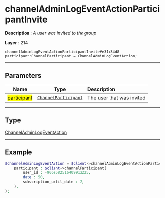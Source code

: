 # channelAdminLogEventActionParticipantInvite

**Description** : *A user was invited to the group*

**Layer** : 214

```tl
channelAdminLogEventActionParticipantInvite#e31c34d8 participant:ChannelParticipant = ChannelAdminLogEventAction;
```

---

## Parameters

| Name | Type | Description |
| :---: | :---: | :--- |
| <mark>participant</mark> | [`ChannelParticipant`](type/ChannelParticipant) | The user that was invited |

---

## Type

[ChannelAdminLogEventAction](type/ChannelAdminLogEventAction)

---

## Example

```php
$channelAdminLogEventAction = $client->channelAdminLogEventActionParticipantInvite(
	participant : $client->channelParticipant(
		user_id : -9059582516409912225,
		date : 50,
		subscription_until_date : 2,
	),
);
```